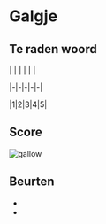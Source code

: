 # Galgje

## Te raden woord

| | | | | |

|-|-|-|-|-|

|1|2|3|4|5|

## Score
![gallow](./images/2.png)

## Beurten
* 
* 